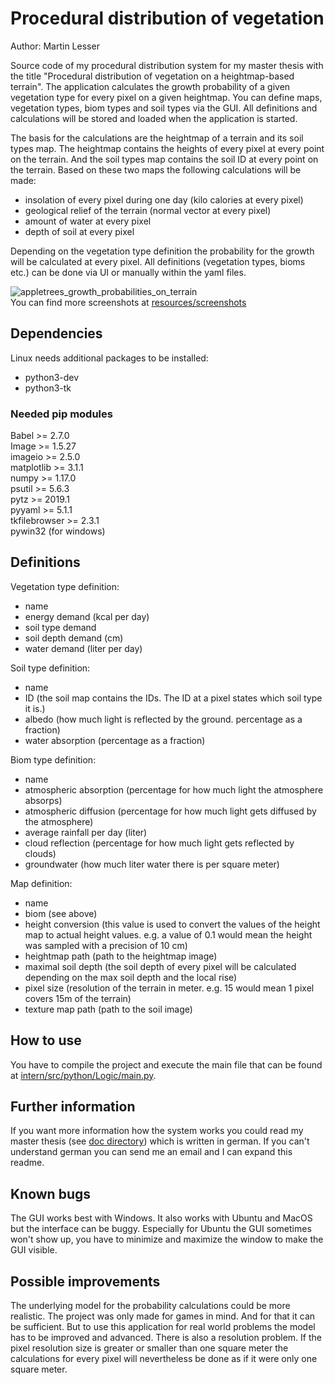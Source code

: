 # Procedural distribution of vegetation
Author: Martin Lesser

Source code of my procedural distribution system for my master thesis with the title 
"Procedural distribution of vegetation on a heightmap-based terrain".
The application calculates the growth probability of a given vegetation type for every pixel on a given heightmap.
You can define maps, vegetation types, biom types and soil types via the GUI. All definitions and calculations will be 
stored and loaded when the application is started. 

The basis for the calculations are the heightmap of a terrain and its soil types map. The heightmap contains the
heights of every pixel at every point on the terrain. And the soil types map contains the soil ID at every point on the 
terrain. Based on these two maps the following calculations will be made:
- insolation of every pixel during one day (kilo calories at every pixel)
- geological relief of the terrain (normal vector at every pixel)
- amount of water at every pixel
- depth of soil at every pixel 

Depending on the vegetation type definition the probability for the growth will be calculated at every pixel.
All definitions (vegetation types, bioms etc.) can be done via UI or manually within the yaml files.

![appletrees_growth_probabilities_on_terrain](https://github.com/MartinLesser/Procedural-distribution-of-vegetation/blob/master/resources/screenshots/calculated_results_terrain_small_appletrees.png "Results of the calculation for the growth probability of appletrees on a terrain")  
You can find more screenshots at [resources/screenshots](resources/screenshots)

## Dependencies
Linux needs additional packages to be installed:
- python3-dev
- python3-tk
### Needed pip modules
Babel >= 2.7.0  
Image >= 1.5.27  
imageio >= 2.5.0  
matplotlib >= 3.1.1  
numpy >= 1.17.0  
psutil >= 5.6.3  
pytz >= 2019.1  
pyyaml >= 5.1.1  
tkfilebrowser >= 2.3.1  
pywin32 (for windows)

## Definitions
Vegetation type definition:
- name
- energy demand (kcal per day)
- soil type demand
- soil depth demand (cm)
- water demand (liter per day)

Soil type definition:
- name
- ID (the soil map contains the IDs. The ID at a pixel states which soil type it is.)
- albedo (how much light is reflected by the ground. percentage as a fraction)
- water absorption (percentage as a fraction)

Biom type definition:
- name
- atmospheric absorption (percentage for how much light the atmosphere absorps)
- atmospheric diffusion (percentage for how much light gets diffused by the atmosphere)
- average rainfall per day (liter)
- cloud reflection (percentage for how much light gets reflected by clouds)
- groundwater (how much liter water there is per square meter)

Map definition:
- name
- biom (see above)
- height conversion (this value is used to convert the values of the height map to actual height values. e.g. a value of
0.1 would mean the height was sampled with a precision of 10 cm)
- heightmap path (path to the heightmap image)
- maximal soil depth (the soil depth of every pixel will be calculated depending on the max soil depth and the local
rise)
- pixel size (resolution of the terrain in meter. e.g. 15 would mean 1 pixel covers 15m of the terrain)
- texture map path (path to the soil image)

## How to use
You have to compile the project and execute the main file that can be found at [intern/src/python/Logic/main.py](intern/src/python/Logic/main.py).

## Further information
If you want more information how the system works you could read my master thesis (see [doc directory](doc/))
which is written in german. If you can't understand german you can send me an email and I can expand
this readme.

## Known bugs
The GUI works best with Windows. It also works with Ubuntu and MacOS but the interface can be buggy. Especially for
Ubuntu the GUI sometimes won't show up, you have to minimize and maximize the window to make the GUI visible.

## Possible improvements
The underlying model for the probability calculations could be more realistic. The project was only made for games in
mind. And for that it can be sufficient. But to use this application for real world problems the model has to be 
improved and advanced.
There is also a resolution problem. If the pixel resolution size is greater or smaller than one square meter the 
calculations for every pixel will nevertheless be done as if it were only one square meter.